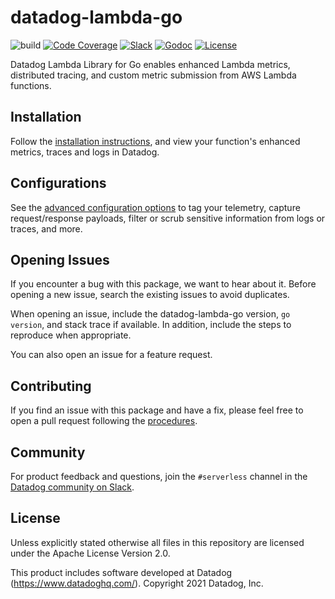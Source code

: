 # datadog-lambda-go

![build](https://github.com/andreleoni/datadog-lambda-go/workflows/build/badge.svg)
[![Code Coverage](https://img.shields.io/codecov/c/github/DataDog/datadog-lambda-go)](https://codecov.io/gh/DataDog/datadog-lambda-go)
[![Slack](https://chat.datadoghq.com/badge.svg?bg=632CA6)](https://chat.datadoghq.com/)
[![Godoc](https://img.shields.io/badge/godoc-reference-blue.svg)](https://godoc.org/github.com/andreleoni/datadog-lambda-go)
[![License](https://img.shields.io/badge/license-Apache--2.0-blue)](https://github.com/andreleoni/datadog-lambda-go/blob/main/LICENSE)

Datadog Lambda Library for Go enables enhanced Lambda metrics, distributed tracing, and custom metric submission from AWS Lambda functions.

## Installation

Follow the [installation instructions](https://docs.datadoghq.com/serverless/installation/go/), and view your function's enhanced metrics, traces and logs in Datadog.

## Configurations

See the [advanced configuration options](https://docs.datadoghq.com/serverless/configuration) to tag your telemetry, capture request/response payloads, filter or scrub sensitive information from logs or traces, and more.

## Opening Issues

If you encounter a bug with this package, we want to hear about it. Before opening a new issue, search the existing issues to avoid duplicates.

When opening an issue, include the datadog-lambda-go version, `go version`, and stack trace if available. In addition, include the steps to reproduce when appropriate.

You can also open an issue for a feature request.

## Contributing

If you find an issue with this package and have a fix, please feel free to open a pull request following the [procedures](https://github.com/andreleoni/datadog-lambda-go/blob/main/CONTRIBUTING.md).

## Community

For product feedback and questions, join the `#serverless` channel in the [Datadog community on Slack](https://chat.datadoghq.com/).

## License

Unless explicitly stated otherwise all files in this repository are licensed under the Apache License Version 2.0.

This product includes software developed at Datadog (https://www.datadoghq.com/). Copyright 2021 Datadog, Inc.
